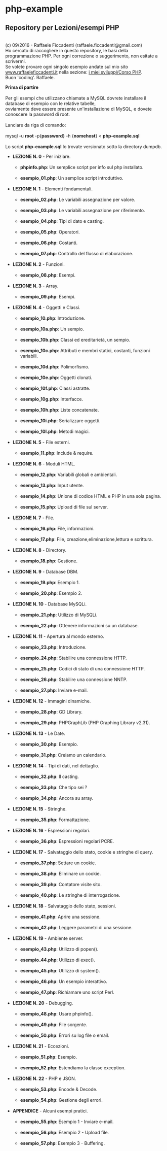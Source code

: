 # php-example
<h2><strong> Repository per Lezioni/esempi PHP </strong></h2>
<br>
(c) 09/2016 - Raffaele Ficcadenti (raffaele.ficcadenti@gmail.com) <br>
Ho cercato di raccogliere in questo repository, le basi della programmazione PHP.
Per ogni correzione o suggerimento, non esitate a scrivermi.<br>
Se volete provare ogni singolo esempio andate sul mio sito <a href="http://www.raffaeleficcadenti.it/">www.raffaeleficcadenti.it</a> nella sezione: <a href="http://www.raffaeleficcadenti.it/components/corso_php.php?lang=it">i miei sviluppi/Corso PHP</a>.<br>
Buon 'coding'.
Raffaele.
<p>
	<b>Prima di partire</b><br><br>
	Per gli esempi che utilizzano chiamate a MySQL dovrete installare il database di esempio con le relative tabelle,<br>
	ovviamente deve essere presente un'installazione di MySQL, e dovete conoscere la password di root.<br><br>
	Lanciare da riga di comando:<br><br>
		mysql -u <strong>root</strong> -p{<strong>password</strong>} -h {<strong>nomehost</strong>} < <strong>php-example.sql</strong><br><br>
	Lo script <strong>php-example.sql</strong> lo trovate versionato sotto la directory dumpdb.
</p>
<ul>
	<li><strong>LEZIONE N. 0</strong> - Per iniziare.
		<ul>
			<br>
			<li><b>phpinfo.php</b>: Un semplice script per info sul php installato.</li>
			<br>
			<li><b>esempio_01.php</b>: Un semplice script introduttivo.</li>
			<br>
		</ul>
	</li>
	<li><strong>LEZIONE N. 1</strong> - Elementi fondamentali.
		<ul>
			<br>
			<li><b>esempio_02.php</b>: Le variabili assegnazione per valore.</li>
			<br>
			<li><b>esempio_03.php</b>: Le variabili assegnazione per riferimento.</li>
			<br>
			<li><b>esempio_04.php</b>: Tipi di dato e casting.</li>
			<br>
			<li><b>esempio_05.php</b>: Operatori.</li>
			<br>
			<li><b>esempio_06.php</b>: Costanti.</li>
			<br>
			<li><b>esempio_07.php</b>: Controllo del flusso di elaborazione.</li>
			<br>
		</ul>
	</li>
	<li><strong>LEZIONE N. 2</strong> - Funzioni.
		<ul>
			<br>
			<li><b>esempio_08.php</b>: Esempi.</li>
			<br>
		</ul>
	</li>
	<li><strong>LEZIONE N. 3</strong> - Array.
		<ul>
			<br>
			<li><b>esempio_09.php</b>: Esempi.</li>
			<br>
		</ul>
	</li>
	<li><strong>LEZIONE N. 4</strong> - Oggetti e Classi.
		<ul>
			<br>
			<li><b>esempio_10.php</b>: Introduzione.</li>
			<br>
			<li><b>esempio_10a.php</b>: Un sempio.</li>
			<br>
			<li><b>esempio_10b.php</b>: Classi ed ereditarietà, un sempio.</li>
			<br>
			<li><b>esempio_10c.php</b>: Attributi e membri statici, costanti, funzioni variabili.</li>
			<br>
			<li><b>esempio_10d.php</b>: Polimorfismo.</li>
			<br>
			<li><b>esempio_10e.php</b>: Oggetti clonati.</li>
			<br>
			<li><b>esempio_10f.php</b>: Classi astratte.</li>
			<br>
			<li><b>esempio_10g.php</b>: Interfacce.</li>
			<br>
			<li><b>esempio_10h.php</b>: Liste concatenate.</li>
			<br>
			<li><b>esempio_10i.php</b>: Serializzare oggetti.</li>
			<br>
			<li><b>esempio_10l.php</b>: Metodi magici.</li>
			<br>
		</ul>
	</li>
	<li><strong>LEZIONE N. 5</strong> - File esterni.
		<ul>
			<br>
			<li><b>esempio_11.php</b>: Include & require.</li>
			<br>
		</ul>
	</li>
	<li><strong>LEZIONE N. 6</strong> - Moduli HTML.
		<ul>
			<br>
			<li><b>esempio_12.php</b>: Variabili globali e ambientali.</li>
			<br>
			<li><b>esempio_13.php</b>: Input utente.</li>
			<br>
			<li><b>esempio_14.php</b>: Unione di codice HTML e PHP in una sola pagina.</li>
			<br>
			<li><b>esempio_15.php</b>: Upload di file sul server.</li>
			<br>
		</ul>
	</li>
	<li><strong>LEZIONE N. 7</strong> - File.
		<ul>
			<br>	
			<li><b>esempio_16.php</b>: File, informazioni.</li>
			<br>
			<li><b>esempio_17.php</b>: File, creazione,eliminazione,lettura e scrittura.</li>
			<br>
		</ul>
	</li>
	<li><strong>LEZIONE N. 8</strong> - Directory.
		<ul>
			<br>
			<li><b>esempio_18.php</b>: Gestione.</li>
			<br>
		</ul>
	</li>
	<li><strong>LEZIONE N. 9</strong> - Database DBM.
		<ul>
			<br>
			<li><b>esempio_19.php</b>: Esempio 1.</li>
			<br>
			<li><b>esempio_20.php</b>: Esempio 2.</li>
			<br>
		</ul>
	</li>
	<li><strong>LEZIONE N. 10</strong> - Database MySQLi.
		<ul>
			<br>
			<li><b>esempio_21.php</b>: Utilizzo di MySQLi.</li>
			<br>
			<li><b>esempio_22.php</b>: Ottenere informazioni su un database.</li>
			<br>
		</ul>
	</li>
	<li><strong>LEZIONE N. 11</strong> - Apertura al mondo esterno.
		<ul>
			<br>
			<li><b>esempio_23.php</b>: Introduzione.</li>
			<br>
			<li><b>esempio_24.php</b>: Stabilire una connessione HTTP.</li>
			<br>
			<li><b>esempio_25.php</b>: Codici di stato di una connessione HTTP.</li>
			<br>
			<li><b>esempio_26.php</b>: Stabilire una connessione NNTP.</li>
			<br>
			<li><b>esempio_27.php</b>: Inviare e-mail.</li>
			<br>
		</ul>
	</li>
	<li><strong>LEZIONE N. 12</strong> - Immagini dinamiche.
		<ul>
			<br>
			<li><b>esempio_28.php</b>: GD Library.</li>
			<br>
			<li><b>esempio_29.php</b>: PHPGraphLib (PHP Graphing Library v2.31).</li>
			<br>
		</ul>
	</li>
	<li><strong>LEZIONE N. 13</strong> - Le Date.
		<ul>
			<br>
			<li><b>esempio_30.php</b>: Esempio.</li>
			<br>
			<li><b>esempio_31.php</b>: Creiamo un calendario.</li>
			<br>
		</ul>
	</li>
	<li><strong>LEZIONE N. 14</strong> - Tipi di dati, nel dettaglio.
		<ul>
			<br>
			<li><b>esempio_32.php</b>: Il casting.</li>
			<br>
			<li><b>esempio_33.php</b>: Che tipo sei ?</li>
			<br>
			<li><b>esempio_34.php</b>: Ancora su array.</li>
			<br>
		</ul>
	</li>
	<li><strong>LEZIONE N. 15</strong> - Stringhe.
		<ul>
			<br>
			<li><b>esempio_35.php</b>: Formattazione.</li>
			<br>
		</ul>
	</li>
	<li><strong>LEZIONE N. 16</strong> - Espressioni regolari.
		<ul>
			<br>
			<li><b>esempio_36.php</b>: Espressioni regolari PCRE.</li>
			<br>
		</ul>
	</li>
	<li><strong>LEZIONE N. 17</strong> - Salvataggio dello stato, cookie e stringhe di query.
		<ul>
			<br>
			<li><b>esempio_37.php</b>: Settare un cookie.</li>
			<br>
			<li><b>esempio_38.php</b>: Eliminare un cookie.</li>
			<br>
			<li><b>esempio_39.php</b>: Contatore visite sito.</li>
			<br>
			<li><b>esempio_40.php</b>: Le stringhe di interrogazione.</li>
			<br>
		</ul>
	</li>
	<li><strong>LEZIONE N. 18</strong> - Salvataggio dello stato, sessioni.
		<ul>
			<br>
			<li><b>esempio_41.php</b>: Aprire una sessione.</li>
			<br>
			<li><b>esempio_42.php</b>: Leggere parametri di una sessione.</li>
			<br>
		</ul>
	</li>
	<li><strong>LEZIONE N. 19</strong> - Ambiente server.
		<ul>
			<br>
			<li><b>esempio_43.php</b>: Utilizzo di popen().</li>
			<br>
			<li><b>esempio_44.php</b>: Utilizzo di exec().</li>
			<br>
			<li><b>esempio_45.php</b>: Utilizzo di system().</li>
			<br>
			<li><b>esempio_46.php</b>: Un esempio interattivo.</li>
			<br>
			<li><b>esempio_47.php</b>: Richiamare uno script Perl.</li>
			<br>
		</ul>
	</li>
	<li><strong>LEZIONE N. 20</strong> - Debugging.
		<ul>
			<br>
			<li><b>esempio_48.php</b>: Usare phpinfo().</li>
			<br>
			<li><b>esempio_49.php</b>: File sorgente.</li>
			<br>
			<li><b>esempio_50.php</b>: Errori su log file o email.</li>
			<br>
		</ul>
	</li>
	<li><strong>LEZIONE N. 21</strong> - Eccezioni.
		<ul>
			<br>
			<li><b>esempio_51.php</b>: Esempio.</li>
			<br>
			<li><b>esempio_52.php</b>: Estendiamo la classe exception.</li>
			<br>
		</ul>
	</li>
	<li><strong>LEZIONE N. 22</strong> - PHP e JSON.
		<ul>
			<br>
			<li><b>esempio_53.php</b>: Encode & Decode.</li>
			<br>
			<li><b>esempio_54.php</b>: Gestione degli errori.</li>
			<br>
		</ul>
	</li>
	<li><strong>APPENDICE</strong> - Alcuni esempi pratici.
		<ul>
			<br>
			<li><b>esempio_55.php</b>: Esempio 1 - Inviare e-mail.</li>
			<br>
			<li><b>esempio_56.php</b>: Esempio 2 - Upload file.</li>
			<br>
			<li><b>esempio_57.php</b>: Esempio 3 - Buffering.</li>
			<br>
		</ul>
	</li>
</ul>